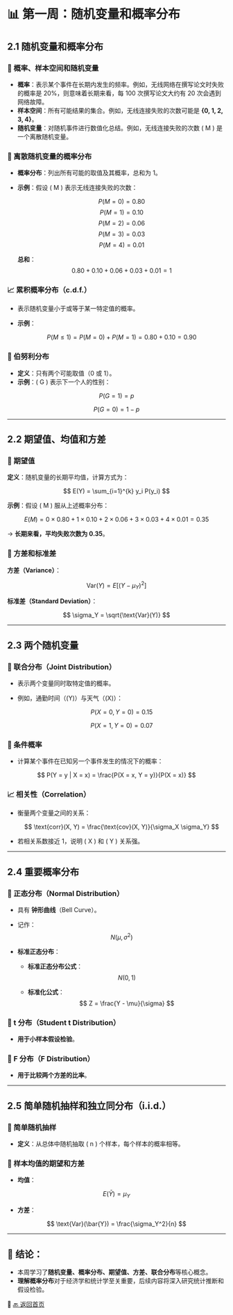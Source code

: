 
# 📊 第一周：随机变量和概率分布

## 2.1 随机变量和概率分布

### 📌 概率、样本空间和随机变量
- **概率**：表示某个事件在长期内发生的频率。例如，无线网络在撰写论文时失败的概率是 20%，则意味着长期来看，每 100 次撰写论文大约有 20 次会遇到网络故障。
- **样本空间**：所有可能结果的集合。例如，无线连接失败的次数可能是 **{0, 1, 2, 3, 4}**。
- **随机变量**：对随机事件进行数值化总结。例如，无线连接失败的次数 \( M \) 是一个离散随机变量。

### 🎯 离散随机变量的概率分布
- **概率分布**：列出所有可能的取值及其概率，总和为 1。
- **示例**：假设 \( M \) 表示无线连接失败的次数：
  
  $$
  P(M = 0) = 0.80
  $$
  $$
  P(M = 1) = 0.10
  $$
  $$
  P(M = 2) = 0.06
  $$
  $$
  P(M = 3) = 0.03
  $$
  $$
  P(M = 4) = 0.01
  $$

  **总和**：
  $$
  0.80 + 0.10 + 0.06 + 0.03 + 0.01 = 1
  $$

### 📈 累积概率分布（c.d.f.）
- 表示随机变量小于或等于某一特定值的概率。
- **示例**：
  
  $$
  P(M \leq 1) = P(M = 0) + P(M = 1) = 0.80 + 0.10 = 0.90
  $$

### 🎯 伯努利分布

- **定义**：只有两个可能取值（0 或 1）。
- **示例**：\( G \) 表示下一个人的性别：

$$
P(G = 1) = p
$$

$$
P(G = 0) = 1 - p
$$


---

## 2.2 期望值、均值和方差

### 📌 期望值
**定义**：随机变量的长期平均值，计算方式为：

$$
E(Y) = \sum_{i=1}^{k} y_i P(y_i)
$$

**示例**：假设 \( M \) 服从上述概率分布：

$$
E(M) = 0 \times 0.80 + 1 \times 0.10 + 2 \times 0.06 + 3 \times 0.03 + 4 \times 0.01 = 0.35
$$

→ **长期来看，平均失败次数为 0.35**。


### 🎯 方差和标准差

**方差（Variance）**：
  
$$
\text{Var}(Y) = E[(Y - \mu_Y)^2]
$$

**标准差（Standard Deviation）**：

$$
\sigma_Y = \sqrt{\text{Var}(Y)}
$$


---

## 2.3 两个随机变量

### 📌 联合分布（Joint Distribution）
- 表示两个变量同时取特定值的概率。
- 例如，通勤时间（\(Y\)）与天气（\(X\)）：
  
  $$
  P(X=0, Y=0) = 0.15
  $$

  $$
  P(X=1, Y=0) = 0.07
  $$


### 🎯 条件概率
- 计算某个事件在已知另一个事件发生的情况下的概率：

$$
P(Y = y | X = x) = \frac{P(X = x, Y = y)}{P(X = x)}
$$

### 📈 相关性（Correlation）
- 衡量两个变量之间的关系：
  
  $$
  \text{corr}(X, Y) = \frac{\text{cov}(X, Y)}{\sigma_X \sigma_Y}
  $$

- 若相关系数接近 1，说明 \( X \) 和 \( Y \) 关系强。

---

## 2.4 重要概率分布

### 🎯 正态分布（Normal Distribution）
- 具有 **钟形曲线**（Bell Curve）。
- 记作：
  $$
  N(\mu, \sigma^2)
  $$

- **标准正态分布**：
  - **标准正态分布公式**：
    $$
    N(0,1)
    $$

  - **标准化公式**：
    $$
    Z = \frac{Y - \mu}{\sigma}
    $$



### 📌 t 分布（Student t Distribution）
- **用于小样本假设检验**。

### 📌 F 分布（F Distribution）
- **用于比较两个方差的比率**。

---

## 2.5 简单随机抽样和独立同分布（i.i.d.）

### 📌 简单随机抽样
- **定义**：从总体中随机抽取 \( n \) 个样本，每个样本的概率相等。

### 🎯 样本均值的期望和方差
- **均值**：

$$
E(\bar{Y}) = \mu_Y
$$

- **方差**：

$$
\text{Var}(\bar{Y}) = \frac{\sigma_Y^2}{n}
$$

---

## 📌 结论：
- 本周学习了**随机变量、概率分布、期望值、方差、联合分布**等核心概念。
- **理解概率分布**对于经济学和统计学至关重要，后续内容将深入研究统计推断和假设检验。

📌 [🔙 返回首页](../index.md)
